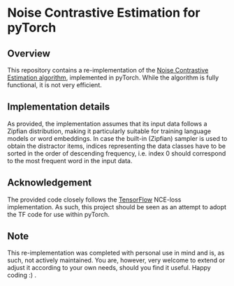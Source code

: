 # Noise Contrastive Estimation for pyTorch

## Overview
This repository contains a re-implementation of the [Noise Contrastive Estimation algorithm](http://proceedings.mlr.press/v9/gutmann10a/gutmann10a.pdf), implemented in pyTorch. While the algorithm is fully functional, it is not very efficient. 

## Implementation details
As provided, the implementation assumes that its input data follows a Zipfian distribution, making it particularly suitable for training language models or word embeddings. In case the built-in (Zipfian) sampler is used to obtain the distractor items, indices representing the data classes have to be sorted in the order of descending frequency, i.e. index 0 should correspond to the most frequent word in the input data.

## Acknowledgement
The provided code closely follows the [TensorFlow](https://github.com/tensorflow/tensorflow) NCE-loss implementation. As such, this project should be seen as an attempt to adopt the TF code for use within pyTorch.

## Note
This re-implementation was completed with personal use in mind and is, as such, not actively maintained. You are, however, very welcome to extend or adjust it according to your own needs, should you find it useful. Happy coding :) .
